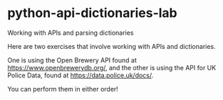 # python-api-dictionaries-lab
Working with APIs and parsing dictionaries

Here are two exercises that involve working with APIs and dictionaries.

One is using the Open Brewery API found at https://www.openbrewerydb.org/, and the other is using the API for UK Police Data, found at https://data.police.uk/docs/.

You can perform them in either order!
